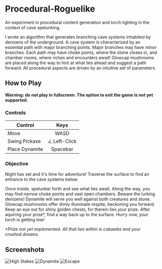 # Procedural-Roguelike
An experiment in procedural content generation and torch lighting in the context of cave spelunking.

I wrote an algorithm that generates branching cave systems inhabited by denizens of the underground.
A cave system is characterized by an essential path with major branching points. Major branches may have minor branches.
Each path may have choke points, where the stone closes in, and chamber rooms, where riches and encounters await!
Glowcap mushrooms are placed along the way to hint at what lies ahead and suggest a path forward.
All procedural aspects are driven by an intuitive set of parameters.

## How to Play
**Warning: do not play in fullscreen. The option to exit the game is not yet supported.**

### Controls
Control | Keys
--- | :---:
Move | WASD
Swing Pickaxe | J, Left-Click
Place Dynamite | Spacebar

### Objective
Night has set and it's time for adventure! Traverse the surface to find an entrance to the cave systems below.

Once inside, spelunker forth and see what lies await.
Along the way, you may find narrow choke points and vast open chambers.
Beware the lurking denizens!
Dynamite will serve you well against both creatures and stone.
Glowcap mushrooms offer dimly illuminate respite, beckoning you forward.
Keep an eye out for shiny golden chests, for therein lies your prize.
After aquiring your prize\*, find a way back up to the surface.
Hurry now, your torch is getting low!

*\*Prize not yet implemented. All that lies within is cobwebs and your crushed dreams.*

## Screenshots
![High Stakes](https://user-images.githubusercontent.com/11803661/32675674-90fdf2d6-c60c-11e7-90e4-ba7404ac2088.png)
![Dynamite](https://user-images.githubusercontent.com/11803661/32675547-12f29e28-c60c-11e7-928e-a972f28ac80b.png)
![Escape](https://user-images.githubusercontent.com/11803661/32675907-6f206b8e-c60d-11e7-942b-f9b0b9952065.png)